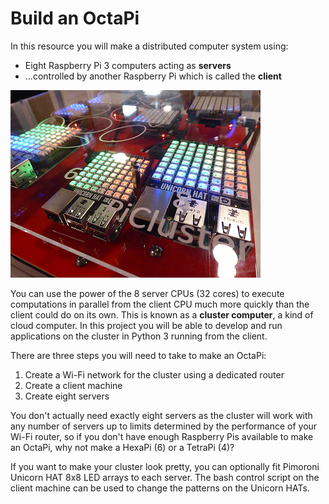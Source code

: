 # Build an OctaPi

In this resource you will make a distributed computer system using:

- Eight Raspberry Pi 3 computers acting as **servers**
- ...controlled by another Raspberry Pi which is called the **client**

![OctaPi system](images/octapi-system.png)

You can use the power of the 8 server CPUs (32 cores) to execute computations in parallel from the client CPU much more quickly than the client could do on its own. This is known as a **cluster computer**, a kind of cloud computer. In this project you will be able to develop and run applications on the cluster in Python 3 running from the client.

There are three steps you will need to take to make an OctaPi:

1. Create a Wi-Fi network for the cluster using a dedicated router
1. Create a client machine
1. Create eight servers

You don't actually need exactly eight servers as the cluster will work with any number of servers up to limits determined by the performance of your Wi-Fi router, so if you don't have enough Raspberry Pis available to make an OctaPi, why not make a HexaPi (6) or a TetraPi (4)?

If you want to make your cluster look pretty, you can optionally fit Pimoroni Unicorn HAT 8x8 LED arrays to each server. The bash control script on the client machine can be used to change the patterns on the Unicorn HATs.

